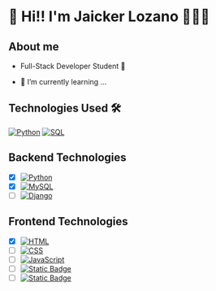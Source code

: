  # 👋 Hi!! I'm Jaicker Lozano 👨🏻‍💻

 ## About me
 
- Full-Stack Developer Student 🚀

- 🌱 I’m currently learning ...

## Technologies Used 🛠️

[![Python](https://img.shields.io/badge/Python-yellow?style=for-the-badge&logo=python&logoColor=white&labelColor=101010)]() [![SQL](https://img.shields.io/badge/my%20sql-white?style=for-the-badge&logo=mysql&logoColor=white&labelColor=black&color=%234479A1)]() 


## Backend Technologies
- [x] [![Python](https://img.shields.io/badge/Finished%20-%20green?style=flat&logo=python&label=Python&labelColor=black&color=blue)](url)
- [x] [![MySQL](https://img.shields.io/badge/Finished%20-%20%234479A1?style=flat&logo=mysql&label=MySQL&labelColor=black&color=%234479A1)](url)
- [ ] [![Django](https://img.shields.io/badge/Soon%20-%20%23092E20?style=flat&logo=django&label=Django&labelColor=black&color=%23092E20)](url)

## Frontend Technologies
- [x] [![HTML](https://img.shields.io/badge/Finished%20-%20%23E34F26?style=flat&logo=html5&label=HTML&labelColor=black&color=%23E34F26)](url)
- [ ] [![CSS](https://img.shields.io/badge/In%20progress%20-%20%231572B6?style=flat&logo=css&label=CSS&labelColor=black&color=%231572B6)](url)
- [ ] [![JavaScript](https://img.shields.io/badge/Coming%20soon%20-%20%23F7DF1E?style=flat&logo=javascript&label=JavaScript&labelColor=black&color=%23F7DF1E)](url)
- [ ] [![Static Badge](https://img.shields.io/badge/Soon%20-%20%233178C6?style=flat&logo=typescript&label=TypeScript&labelColor=black&color=%233178C6)](url)
- [ ] [![Static Badge](https://img.shields.io/badge/Soon%20-%20%2361DAFB?style=flat&logo=react&label=ReactJS&labelColor=black&color=%2361DAFB)](url)
<!---
jaickerlozano/jaickerlozano is a ✨ special ✨ repository because its `README.md` (this file) appears on your GitHub profile.
You can click the Preview link to take a look at your changes.
--->
